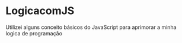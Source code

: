 # LogicacomJS
Utilizei alguns conceito básicos do JavaScript para aprimorar a minha logica de programação
